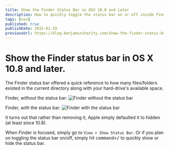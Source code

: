 ```yaml
---
title: Show the Finder Status Bar in OSX 10.8 and Later
description: How to quickly toggle the status bar on or off inside Finder.
tags: [osx]
published: true
publishDate: 2015-01-19
previousUrl: https://blog.benjamincharity.com/show-the-finder-status-bar-in-os-x-10-8-and-later/
---
```


# Show the Finder status bar in OS X 10.8 and later.

The Finder status bar offered a quick reference to how many files/folders existed in the current directory along 
with your hard-drive's available space.

Finder, _without_ the status bar:
![Finder without the status bar](https://cdn.benjamincharity.com/blog_content/2015/withoutStatusBar.jpg)

Finder, _with_ the status bar:
![Finder with the status bar](https://cdn.benjamincharity.com/blog_content/2015/withStatusBar.jpg)

It turns out that rather than removing it, Apple simply defaulted it to hidden (at least since 10.8).

When Finder is focused, simply go to `View > Show Status Bar`. Or if you plan on toggling the status bar on/off, 
simply hit <kbd>command+/</kbd> to quickly show or hide the status bar.
